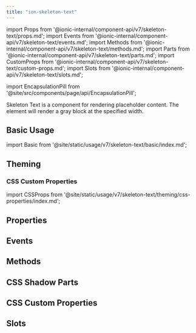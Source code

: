 ```yaml
---
title: "ion-skeleton-text"
---
```

import Props from '@ionic-internal/component-api/v7/skeleton-text/props.md';
import Events from '@ionic-internal/component-api/v7/skeleton-text/events.md';
import Methods from '@ionic-internal/component-api/v7/skeleton-text/methods.md';
import Parts from '@ionic-internal/component-api/v7/skeleton-text/parts.md';
import CustomProps from '@ionic-internal/component-api/v7/skeleton-text/custom-props.md';
import Slots from '@ionic-internal/component-api/v7/skeleton-text/slots.md';

<head>
  <title>Skeleton Text | Skeleton Loading Placeholder & Framework for Text</title>
  <meta name="description" content="ion-skeleton-text is a component for rendering placeholder content. The element will render a gray block at the specified width as a loading text framework." />
</head>

import EncapsulationPill from '@site/src/components/page/api/EncapsulationPill';

<EncapsulationPill type="shadow" />



Skeleton Text is a component for rendering placeholder content. The element will render a gray block at the specified width.

## Basic Usage

import Basic from '@site/static/usage/v7/skeleton-text/basic/index.md';

<Basic />

## Theming

### CSS Custom Properties

import CSSProps from '@site/static/usage/v7/skeleton-text/theming/css-properties/index.md';

<CSSProps />

## Properties
<Props />

## Events
<Events />

## Methods
<Methods />

## CSS Shadow Parts
<Parts />

## CSS Custom Properties
<CustomProps />

## Slots
<Slots />
